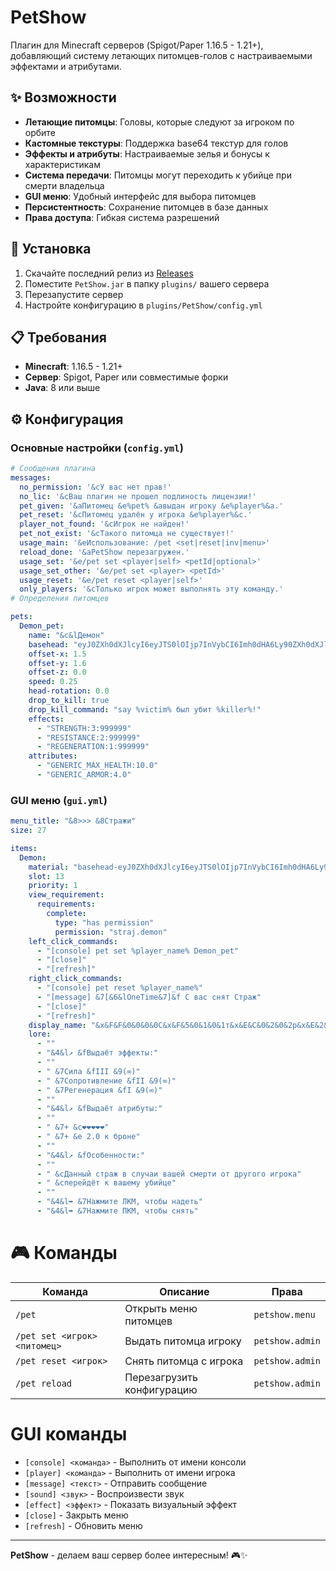 # PetShow

Плагин для Minecraft серверов (Spigot/Paper 1.16.5 - 1.21+), добавляющий систему летающих питомцев-голов с настраиваемыми эффектами и атрибутами.

## ✨ Возможности

- **Летающие питомцы**: Головы, которые следуют за игроком по орбите
- **Кастомные текстуры**: Поддержка base64 текстур для голов
- **Эффекты и атрибуты**: Настраиваемые зелья и бонусы к характеристикам
- **Система передачи**: Питомцы могут переходить к убийце при смерти владельца
- **GUI меню**: Удобный интерфейс для выбора питомцев
- **Персистентность**: Сохранение питомцев в базе данных
- **Права доступа**: Гибкая система разрешений

## 🚀 Установка

1. Скачайте последний релиз из [Releases](../../releases)
2. Поместите `PetShow.jar` в папку `plugins/` вашего сервера
3. Перезапустите сервер
4. Настройте конфигурацию в `plugins/PetShow/config.yml`

## 📋 Требования

- **Minecraft**: 1.16.5 - 1.21+
- **Сервер**: Spigot, Paper или совместимые форки
- **Java**: 8 или выше

## ⚙️ Конфигурация

### Основные настройки (`config.yml`)

```yaml
# Сообщения плагина
messages:
  no_permission: '&cУ вас нет прав!'
  no_lic: '&cВаш плагин не прошел подлиность лицензии!'
  pet_given: '&aПитомец &e%pet% &aвыдан игроку &e%player%&a.'
  pet_reset: '&cПитомец удалён у игрока &e%player%&c.'
  player_not_found: '&cИгрок не найден!'
  pet_not_exist: '&cТакого питомца не существует!'
  usage_main: '&eИспользование: /pet <set|reset|inv|menu>'
  reload_done: '&aPetShow перезагружен.'
  usage_set: '&e/pet set <player|self> <petId|optional>'
  usage_set_other: '&e/pet set <player> <petId>'
  usage_reset: '&e/pet reset <player|self>'
  only_players: '&cТолько игрок может выполнять эту команду.'
# Определения питомцев

pets:
  Demon_pet:
    name: "&c&lДемон"
    basehead: "eyJ0ZXh0dXJlcyI6eyJTS0lOIjp7InVybCI6Imh0dHA6Ly90ZXh0dXJlcy5taW5lY3JhZnQubmV0L3RleHR1cmUvMjRiYmNiYWVhYzJjNzBkZWRlOGZhZDU2ODMxMjAxN2M0MDM0OTNlYWJjNGI0YTFhYmZiYjhjN2I2MTU3ODc4NCJ9fX0="
    offset-x: 1.5
    offset-y: 1.6
    offset-z: 0.0
    speed: 0.25
    head-rotation: 0.0
    drop_to_kill: true
    drop_kill_command: "say %victim% был убит %killer%!"
    effects:
      - "STRENGTH:3:999999"
      - "RESISTANCE:2:999999"
      - "REGENERATION:1:999999"
    attributes:
      - "GENERIC_MAX_HEALTH:10.0"
      - "GENERIC_ARMOR:4.0"
```

### GUI меню (`gui.yml`)

```yaml
menu_title: "&8>>> &8Стражи"
size: 27

items:
  Demon:
    material: "basehead-eyJ0ZXh0dXJlcyI6eyJTS0lOIjp7InVybCI6Imh0dHA6Ly90ZXh0dXJlcy5taW5lY3JhZnQubmV0L3RleHR1cmUvMjRiYmNiYWVhYzJjNzBkZWRlOGZhZDU2ODMxMjAxN2M0MDM0OTNlYWJjNGI0YTFhYmZiYjhjN2I2MTU3ODc4NCJ9fX0="
    slot: 13
    priority: 1
    view_requirement:
      requirements:
        complete:
          type: "has permission"
          permission: "straj.demon"
    left_click_commands:
      - "[console] pet set %player_name% Demon_pet"
      - "[close]"
      - "[refresh]"
    right_click_commands:
      - "[console] pet reset %player_name%"
      - "[message] &7[&6&lOneTime&7]&f С вас снят Страж"
      - "[close]"
      - "[refresh]"
    display_name: "&x&F&F&0&0&0&0С&x&F&5&0&1&0&1т&x&E&C&0&2&0&2р&x&E&2&0&3&0&3а&x&D&8&0&3&0&3ж &x&C&5&0&5&0&5» &x&B&1&0&7&0&7Д&x&A&8&0&8&0&8е&x&9&E&0&8&0&8м&x&9&4&0&9&0&9о&x&8&B&0&A&0&Aн&x&8&1&0&B&0&Bа"
    lore:
      - ""
      - "&4&l↗ &fВыдаёт эффекты:"
      - ""
      - " &7Сила &fIII &9(∞)"
      - " &7Сопротивление &fII &9(∞)"
      - " &7Регенерация &fI &9(∞)"
      - ""
      - "&4&l↗ &fВыдаёт атрибуты:"
      - ""
      - " &7+ &c❤❤❤❤❤"
      - " &7+ &e 2.0 к броне"
      - ""
      - "&4&l↗ &fОсобенности:"
      - ""
      - " &cДанный страж в случаи вашей смерти от другого игрока"
      - " &cперейдёт к вашему убийце"
      - ""
      - "&4&l➥ &7Нажмите ЛКМ, чтобы надеть"
      - "&4&l➥ &7Нажмите ПКМ, чтобы снять"
```

# 🎮 Команды

| Команда | Описание | Права |
|---------|----------|-------|
| `/pet` | Открыть меню питомцев | `petshow.menu` |
| `/pet set <игрок> <питомец>` | Выдать питомца игроку | `petshow.admin` |
| `/pet reset <игрок>` | Снять питомца с игрока | `petshow.admin` |
| `/pet reload` | Перезагрузить конфигурацию | `petshow.admin` |


# GUI команды
- `[console] <команда>` - Выполнить от имени консоли
- `[player] <команда>` - Выполнить от имени игрока
- `[message] <текст>` - Отправить сообщение
- `[sound] <звук>` - Воспроизвести звук
- `[effect] <эффект>` - Показать визуальный эффект
- `[close]` - Закрыть меню
- `[refresh]` - Обновить меню


---

**PetShow** - делаем ваш сервер более интересным! 🎮✨
